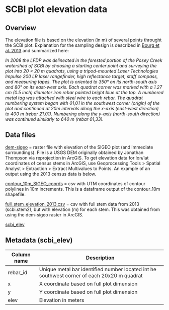 # SCBI plot elevation data

## Overview
The elevation file is based on the elevation (in m) of several points throught the SCBI plot. 
Explanation for the sampling design is described in [Bourg et al. 2013](http://onlinelibrary.wiley.com/doi/10.1890/13-0010.1/full) and summarized here:

_In 2008 the LFDP was delineated in the forested portion of the Posey Creek watershed of
SCBI by choosing a starting center point and surveying the plot into 20 × 20 m quadrats, using a tripod-­mounted Laser
Technologies Impulse 200 LR laser rangefinder, high reflectance target, staff compass, and measuring tapes. The plot is
oriented to 350° on its north-­south axis and 80° on its east-­west axis. Each quadrat corner was marked with a 1.27 cm (0.5
inch) diameter iron rebar painted bright blue at the top. A numbered metal tag was attached with steel wire to each rebar. The
quadrat numbering system began with 01,01 in the southwest corner (origin) of the plot and continued at 20m intervals along
the x-­axis (east-­west direction) to 400 m (rebar 21,01). Numbering along the y-­axis (north-­south direction) was continued
similarly to 640 m (rebar 01,33)._

## Data files
[dem-sigeo]() = raster file with elevation of the SIGEO plot (and immediate surroundings). File is a USGS DEM originally obtained by Jonathan Thompson via reprojection in ArcGIS. To get elevation data for lon/lat coordinates of census stems in ArcGIS, use Geoprocessing Tools > Spatial Analyst > Extraction > Extract Multivalues to Points. An example of an output using the 2013 census data is below.

[contour_10m_SIGEO_coords](https://github.com/SCBI-ForestGEO/SCBI-ForestGEO-Data/blob/master/spatial_data/elevation/contour10m_SIGEO_coords.csv) = csv with UTM coordinates of contour polylines in 10m increments. This is a dataframe output of the contour_10m shapefile.

[full_stem_elevation_2013.csv](https://github.com/SCBI-ForestGEO/SCBI-ForestGEO-Data/blob/master/spatial_data/elevation/full_stem_elevation_2013.csv) = csv with full stem data from 2013 (scbi.stem2), but with elevation (m) for each stem. This was obtained from using the dem-sigeo raster in ArcGIS.

[scbi_elev](https://github.com/SCBI-ForestGEO/SCBI-ForestGEO-Data/blob/master/spatial_data/elevation/scbi_elev.csv)

## Metadata (scbi_elev)
|Column name | Description |
|---|---|
|rebar_id|Unique metal bar identified number located int he southwest corner of each 20x20 m quadrat|
|x|X coordinate based on full plot dimension|
|y|Y coordinate based on full plot dimension|
|elev|Elevation in meters |

